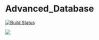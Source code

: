 # Advanced_Database

[![Build Status](http://192.168.1.14:8080/buildStatus/icon?job=NodeJS_BookShopApp)](http://192.168.1.14:8080/buildStatus/icon?job=NodeJS_BookShopApp)

<a href='http://192.168.1.14:8080/job/NodeJS_BookShopApp/'><img src='http://192.168.1.14:8080/buildStatus/icon?job=NodeJS_BookShopApp'></a>
